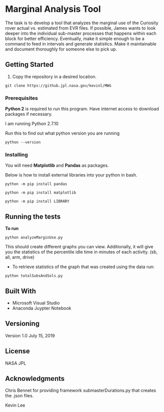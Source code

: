 # Marginal Analysis Tool
The task is to develop a tool that analyzes the marginal use of the Curiosity rover actual vs. estimated from EVR files. If possible, James wants to look deeper into the individual sub-master processes that happens within each block for better efficiency. Eventually, make it simple enough to be a command to feed in intervals and generate statistics. Make it maintainable and document thoroughly for someone else to pick up.

## Getting Started
1) Copy the repository in a desired location. 
```
git clone https://github.jpl.nasa.gov/kevinl/MWG
```
### Prerequisites

**Python 2** is required to run this program. 
Have internet access to download packages if necessary.

I am running Python 2.7.10

Run this to find out what python version you are running
```
python --version
```


### Installing
You will need **Matplotlib** and **Pandas** as packages. 

Below is how to install external libraries into your python in bash. 
```
python -m pip install pandas
```
```
python -m pip install matplotlib
```
```
python -m pip install LIBRARY
```


## Running the tests
**To run**
```
python analyzeMarginUse.py
```
This should create different graphs you can view. Additionally, it will give you the statistics of the percentile idle time in minutes of each activity. (sb, all, arm, drive) 

* To retrieve statistics of the graph that was created using the data run:
```
python totalSubsAndSols.py
```




<!-- ### Break down into end to end tests
```
```

### And coding style tests
```
```

## Deployment -->


## Built With
* Microsoft Visual Studio
* Anaconda Juypter Notebook

<!-- ## Contributing -->

## Versioning
Version 1.0 July 15, 2019 
## License
NASA JPL 
## Acknowledgments
Chris Bennet for providing framework submasterDurations.py that creates the .json files. 

Kevin Lee 



